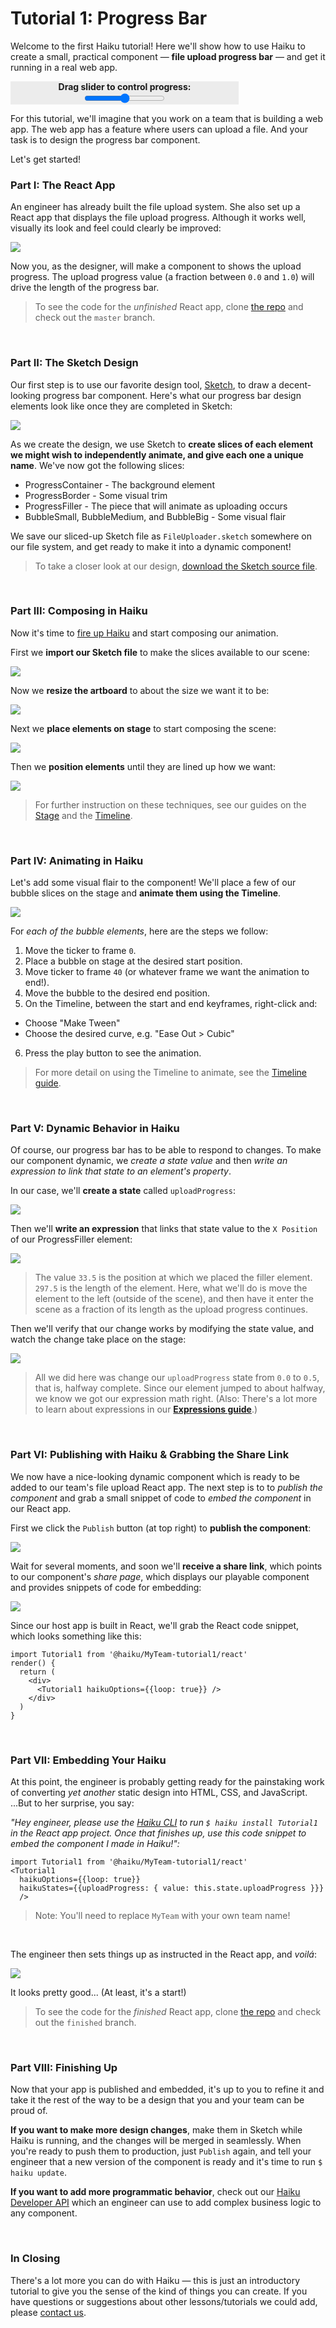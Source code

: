 # Tutorial 1: Progress Bar

Welcome to the first Haiku tutorial! Here we'll show how to use Haiku to create a small, practical component — **file upload progress bar** — and get it running in a real web app.

<div id="demo" style="background-color: rgb(236,236,236); text-align: center; width: 365px; overflow: hidden;">
  <div style="font-weight: bold">Drag slider to control progress:</div>
  <input type="range" min="0" max="1" step=".001" defaultValue=".5" id="range"></input>
  <div id="indicator"></div>
  <div id="mount-6e8b0a8d-7696-4a98-931f-22907a85784d"></div>
  <script type="text/javascript">
    /*
      The script injection/onload dance here is to fix a race condition with the component.
      Scripts were being loaded out of order causing required variables to be undefined.
      Various "domready" hooks did not do the trick, as they either wouldn't fire in some
      cases, or would fire but before all the inlined scripts had been loaded.
    */
    var s1 = document.createElement('script')
    s1.onload = function () {
      console.log('s1 load')
      var s2 = document.createElement('script')
      s2.onload = function () {
        console.log('s2 load')
        window.component = HaikuComponentEmbed_Matthew_Tutorial1(document.getElementById('mount-6e8b0a8d-7696-4a98-931f-22907a85784d'))
        window.component.assignConfig({options: {loop: true, overflowY: 'visible', overflow: 'visible'}, states: {uploadProgress: {value: 0}}})
        var range = document.querySelector("#range")
        var indicator = document.querySelector("#indicator")
        var override = false
        window.handleRangeChange = function(evt){
          var newProgress = parseFloat(range.value)
          indicator.innerHTML = newProgress
          override = true
          window.component.assignConfig({states: {uploadProgress: {value: newProgress}}})
        }
        range.addEventListener("change", window.handleRangeChange)
        range.addEventListener("input", window.handleRangeChange)
        var progress = 0
        function updateProgress() {
          if(!override){
            if(progress >= 1.5){
              progress = 0
            }else if(Math.random() < .3){
              progress += Math.random() * .03
            }
            var apparentProgress = Math.round(Math.min(1, progress) * 1000) / 1000
            indicator.innerHTML = apparentProgress
            window.component.assignConfig({states: {uploadProgress: {value: apparentProgress}}})
          }
        }
        setInterval(updateProgress, 32)
      }
      s2.setAttribute('src', 'https://cdn.haiku.ai/33854682-70fd-4a97-86ef-f0d3276695d0/83cae0af4b3e60e6e1f41339f267758172730b86/index.embed.js')
      document.head.appendChild(s2)
    }
    s1.setAttribute('src', 'https://code.haiku.ai/scripts/player/HaikuPlayer.2.1.28.min.js')
    document.head.appendChild(s1)
  </script>
</div>






For this tutorial, we'll imagine that you work on a team that is building a web app. The web app has a feature where users can upload a file. And your task is to design the progress bar component.

Let's get started!


### Part I: The React App

An engineer has already built the file upload system. She also set up a React app that displays the file upload progress. Although it works well, visually its look and feel could clearly be improved:

![](/assets/tutorials/tutorial-1/boring.gif)

Now you, as the designer, will make a component to shows the upload progress. The upload progress value (a fraction between `0.0` and `1.0`) will drive the length of the progress bar.

> To see the code for the _unfinished_ React app, clone [the repo](https://github.com/HaikuTeam/tutorial-1) and check out the `master` branch.

<br>

### Part II: The Sketch Design

Our first step is to use our favorite design tool, [Sketch](https://www.sketchapp.com/), to draw a decent-looking progress bar component. Here's what our progress bar design elements look like once they are completed in Sketch:

![](/assets/tutorials/tutorial-1/sketch.png)

As we create the design, we use Sketch to **create slices of each element we might wish to independently animate, and give each one a unique name**. We've now got the following slices:

* ProgressContainer - The background element
* ProgressBorder - Some visual trim
* ProgressFiller - The piece that will animate as uploading occurs
* BubbleSmall, BubbleMedium, and BubbleBig - Some visual flair

We save our sliced-up Sketch file as `FileUploader.sketch` somewhere on our file system, and get ready to make it into a dynamic component!

> To take a closer look at our design, [download the Sketch source file](/assets/downloads/FileUploader.sketch).

<br>

### Part III: Composing in Haiku

Now it's time to [fire up Haiku](/using-haiku/starting-haiku.md) and start composing our animation.

First we **import our Sketch file** to make the slices available to our scene:

![](/assets/tutorials/tutorial-1/import.gif)

Now we **resize the artboard** to about the size we want it to be:

![](/assets/tutorials/tutorial-1/resize-artboard.gif)

Next we **place elements on stage** to start composing the scene:

![](/assets/tutorials/tutorial-1/instantiate.gif)

Then we **position elements** until they are lined up how we want:

![](/assets/tutorials/tutorial-1/composed.png)

> For further instruction on these techniques, see our guides on the [Stage](/using-haiku/editing-elements-on-the-stage.md) and the [Timeline](/creating-an-animation.md).

<br>

### Part IV: Animating in Haiku

Let's add some visual flair to the component! We'll place a few of our bubble slices on the stage and **animate them using the Timeline**.

![](/assets/tutorials/tutorial-1/anim.gif)

For _each of the bubble elements_, here are the steps we follow:

1. Move the ticker to frame `0`.
2. Place a bubble on stage at the desired start position.
3. Move ticker to frame `40` (or whatever frame we want the animation to end!).
4. Move the bubble to the desired end position.
5. On the Timeline, between the start and end keyframes, right-click and:
  * Choose "Make Tween"
  * Choose the desired curve, e.g. "Ease Out > Cubic"
6. Press the play button to see the animation.

> For more detail on using the Timeline to animate, see the [Timeline guide](/creating-an-animation.md).

<br>

### Part V: Dynamic Behavior in Haiku

Of course, our progress bar has to be able to respond to changes. To make our component dynamic, we _create a state value_ and then _write an expression to link that state to an element's property_.

In our case, we'll **create a state** called `uploadProgress`:

![](/assets/tutorials/tutorial-1/state-default.png)

Then we'll **write an expression** that links that state value to the `X Position` of our ProgressFiller element:

![](/assets/tutorials/tutorial-1/expr-input.png)

> The value `33.5` is the position at which we placed the filler element. `297.5` is the length of the element. Here, what we'll do is move the element to the left (outside of the scene), and then have it enter the scene as a fraction of its length as the upload progress continues.

Then we'll verify that our change works by modifying the state value, and watch the change take place on the stage:

![](/assets/tutorials/tutorial-1/state-change.gif)

> All we did here was change our `uploadProgress` state from `0.0` to `0.5`, that is, halfway complete. Since our element jumped to about halfway, we know we got our expression math right. (Also: There's a lot more to learn about expressions in our **[Expressions guide](/using-haiku/writing-expressions.md)**.)

<br>

### Part VI: Publishing with Haiku &amp; Grabbing the Share Link

We now have a nice-looking dynamic component which is ready to be added to our team's file upload React app. The next step is to to _publish the component_ and grab a small snippet of code to _embed the component_ in our React app.

First we click the `Publish` button (at top right) to **publish the component**:

![](/assets/tutorials/tutorial-1/publish.gif)

Wait for several moments, and soon we'll **receive a share link**, which points to our component's _share page_, which displays our playable component and provides snippets of code for embedding:

![](/assets/tutorials/tutorial-1/share-page.gif)

Since our host app is built in React, we'll grab the React code snippet, which looks something like this:

```
import Tutorial1 from '@haiku/MyTeam-tutorial1/react'
render() {
  return (
    <div>
      <Tutorial1 haikuOptions={{loop: true}} />
    </div>
  )
}
```

<br>

### Part VII: Embedding Your Haiku

At this point, the engineer is probably getting ready for the painstaking work of converting _yet another_ static design into HTML, CSS, and JavaScript. ...But to her surprise, you say:

_"Hey engineer, please use the [Haiku CLI](/using-haiku/using-the-cli.md) to run `$ haiku install Tutorial1` in the React app project. Once that finishes up, use this code snippet to embed the component I made in Haiku!":_

```
import Tutorial1 from '@haiku/MyTeam-tutorial1/react'
<Tutorial1
  haikuOptions={{loop: true}}
  haikuStates={{uploadProgress: { value: this.state.uploadProgress }}}
  />
```

> Note: You'll need to replace `MyTeam` with your own team name!

<br>

The engineer then sets things up as instructed in the React app, and _voilá_:

![](/assets/tutorials/tutorial-1/finished.gif)

It looks pretty good... (At least, it's a start!)

> To see the code for the _finished_ React app, clone [the repo](https://github.com/HaikuTeam/tutorial-1) and check out the `finished` branch.

<br>

### Part VIII: Finishing Up

Now that your app is published and embedded, it's up to you to refine it and take it the rest of the way to be a design that you and your team can be proud of.

**If you want to make more design changes**, make them in Sketch while Haiku is running, and the changes will be merged in seamlessly. When you're ready to push them to production, just `Publish` again, and tell your engineer that a new version of the component is ready and it's time to run `$ haiku update`.

**If you want to add more programmatic behavior**, check out our [Haiku Developer API](/embedding-and-using-haiku/haiku-player-api.md) which an engineer can use to add complex business logic to any component.

<br>

### In Closing

There's a lot more you can do with Haiku — this is just an introductory tutorial to give you the sense of the kind of things you can create. If you have questions or suggestions about other lessons/tutorials we could add, please [contact us](mailto:contact@haiku.ai).

<br>
